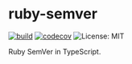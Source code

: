 # ruby-semver

[![build](https://github.com/renovatebot/ruby-semver/workflows/build/badge.svg)](https://github.com/renovatebot/ruby-semver/actions/workflows/build.yml)
[![codecov](https://codecov.io/gh/renovatebot/ruby-semver/branch/main/graph/badge.svg?token=YIILYGQ9F5)](https://codecov.io/gh/renovatebot/ruby-semver)
![License: MIT](https://img.shields.io/github/license/renovatebot/ruby-semver)

Ruby SemVer in TypeScript.

